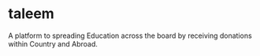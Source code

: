 # taleem
A platform to spreading Education across the board by receiving donations within Country and Abroad.
